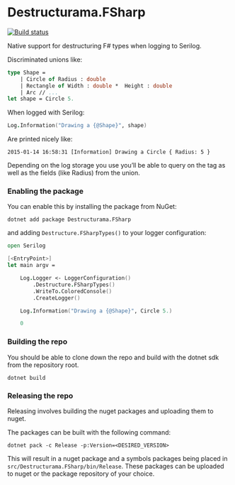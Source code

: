 ﻿# Destructurama.FSharp

[![Build status](https://ci.appveyor.com/api/projects/status/w01f9aej35xgg8tu/branch/master?svg=true)](https://ci.appveyor.com/project/Destructurama/fsharp/branch/master)

Native support for destructuring F# types when logging to Serilog.

Discriminated unions like:

```fsharp
type Shape =
    | Circle of Radius : double
    | Rectangle of Width : double *  Height : double
    | Arc // ...
let shape = Circle 5.
```

When logged with Serilog:

```fsharp
Log.Information("Drawing a {@Shape}", shape)
```

Are printed nicely like:

```
2015-01-14 16:58:31 [Information] Drawing a Circle { Radius: 5 }
```

Depending on the log storage you use you’ll be able to query on the tag as well as the fields (like Radius) from the union.

### Enabling the package

You can enable this by installing the package from NuGet:

```
dotnet add package Destructurama.FSharp
```

and adding `Destructure.FSharpTypes()` to your logger configuration:

```fsharp
open Serilog

[<EntryPoint>]
let main argv = 

    Log.Logger <- LoggerConfiguration()
        .Destructure.FSharpTypes()
        .WriteTo.ColoredConsole()
        .CreateLogger()

    Log.Information("Drawing a {@Shape}", Circle 5.)

    0
```

### Building the repo

You should be able to clone down the repo and build with the dotnet sdk from the repository root.

```
dotnet build
```

### Releasing the repo

Releasing involves building the nuget packages and uploading them to nuget.

The packages can be built with the following command:

```
dotnet pack -c Release -p:Version=<DESIRED_VERSION>
```

This will result in a nuget package and a symbols packages being placed in `src/Destructurama.FSharp/bin/Release`.  These packages can be uploaded to nuget or the package repository of your choice.